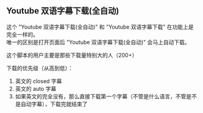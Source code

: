 ## Youtube 双语字幕下载(全自动)

这个 "Youtube 双语字幕下载(全自动)" 和 "Youtube 双语字幕下载" 在功能上是完全一样的。    
唯一的区别是打开页面后 "Youtube 双语字幕下载(全自动)" 会马上自动下载。    

这个脚本的用户主要是那些下载量特别大的人（200+）

下载的优先级（从高到低）：
1. 英文的 closed 字幕
2. 英文的 auto 字幕
3. 如果英文的完全没有，那么直接下载第一个字幕（不管是什么语言，不管是不是自动字幕），下载完就结束了
